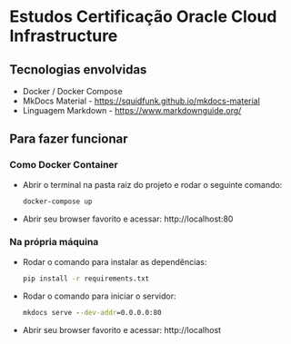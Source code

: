 # Estudos Certificação Oracle Cloud Infrastructure

## Tecnologias envolvidas

- Docker / Docker Compose  
- MkDocs Material - https://squidfunk.github.io/mkdocs-material
- Linguagem Markdown - https://www.markdownguide.org/

## Para fazer funcionar

### Como Docker Container

- Abrir o terminal na pasta raiz do projeto e rodar o seguinte comando:
    ```cmd
    docker-compose up
    ```
- Abrir seu browser favorito e acessar: http://localhost:80

### Na própria máquina

- Rodar o comando para instalar as dependências: 
    ```cmd
    pip install -r requirements.txt
    ```
- Rodar o comando para iniciar o servidor:
    ```cmd
    mkdocs serve --dev-addr=0.0.0.0:80
    ```
- Abrir seu browser favorito e acessar: http://localhost
